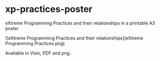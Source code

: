 # xp-practices-poster
eXtreme Programming Practices and their relationships in a printable A3 poster

![eXtreme Programming Practices and their relationships](eXtreme Programming Practices.png)

Available in Visio, PDF and png.
